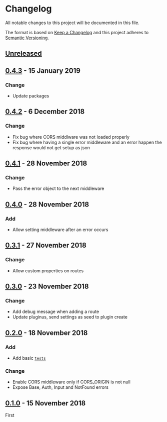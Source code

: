 <!-- markdownlint-disable no-duplicate-header line-length -->

# Changelog

All notable changes to this project will be documented in this file.

The format is based on [Keep a Changelog](http://keepachangelog.com/en/1.0.0/)
and this project adheres to [Semantic Versioning](http://semver.org/spec/v2.0.0.html).

## [Unreleased]

## [0.4.3] - 15 January 2019

### Change

- Update packages

## [0.4.2] - 6 December 2018

### Change

- Fix bug where CORS middlware was not loaded properly
- Fix bug where having a single error middleware and an error happen the response would not get setup as json

## [0.4.1] - 28 November 2018

### Change

- Pass the error object to the next middleware

## [0.4.0] - 28 November 2018

### Add 

- Allow setting middleware after an error occurs

## [0.3.1] - 27 November 2018

### Change

- Allow custom properties on routes

## [0.3.0] - 23 November 2018

### Change

- Add debug message when adding a route
- Update pluginus, send settings as seed to plugin create

## [0.2.0] - 18 November 2018

### Add

- Add basic [`tests`](/src/index.test.js)

### Change

- Enable CORS middleware only if CORS_ORIGIN is not null
- Expose Base, Auth, Input and NotFound errors

## [0.1.0] - 15 November 2018

First

[Unreleased]: https://github.com/leeruniek/blocks/compare/v0.4.3...HEAD

[0.4.3]: https://github.com/leeruniek/blocks/compare/v0.4.2...v0.4.3
[0.4.2]: https://github.com/leeruniek/blocks/compare/v0.4.1...v0.4.2
[0.4.1]: https://github.com/leeruniek/blocks/compare/v0.4.0...v0.4.1
[0.4.0]: https://github.com/leeruniek/blocks/compare/v0.3.1...v0.4.0
[0.3.1]: https://github.com/leeruniek/blocks/compare/v0.3.0...v0.3.1
[0.3.0]: https://github.com/leeruniek/blocks/compare/v0.2.0...v0.3.0
[0.2.0]: https://github.com/leeruniek/blocks/compare/v0.1.0...v0.2.0
[0.1.0]: https://github.com/leeruniek/blocks/compare/v0.1.0

